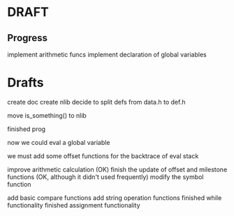 # DRAFT
## Progress
implement arithmetic funcs
implement declaration of global variables


# Drafts
create doc
create nlib
decide to split defs from data.h to def.h

move is_something() to nlib

finished prog

now we could eval a global variable

we must add some offset functions for the backtrace of eval stack





improve arithmetic calculation (OK)
finish the update of offset and milestone functions (OK, although it didn't used frequently)
modify the symbol function

add basic compare functions
add string operation functions
finished while functionality
finished assignment functionality
